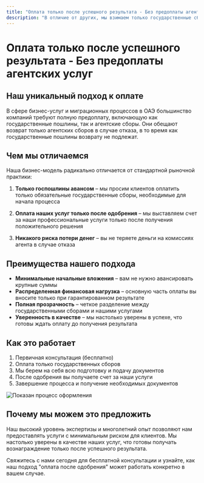 ```yaml
---
title: "Оплата только после успешного результата - Без предоплаты агентских услуг"
description: "В отличие от других, мы взимаем только государственные сборы заранее, а оплату наших услуг - после одобрения. Никакого риска, полная прозрачность и гарантированный результат."
---
```


# Оплата только после успешного результата - Без предоплаты агентских услуг

## Наш уникальный подход к оплате

В сфере бизнес-услуг и миграционных процессов в ОАЭ большинство компаний требуют полную предоплату, включающую как государственные пошлины, так и агентские сборы. Они обещают возврат только агентских сборов в случае отказа, в то время как государственные пошлины возврату не подлежат.

## Чем мы отличаемся

Наша бизнес-модель радикально отличается от стандартной рыночной практики:

1. **Только госпошлины авансом** – мы просим клиентов оплатить только обязательные государственные сборы, необходимые для начала процесса
2. **Оплата наших услуг только после одобрения** – мы выставляем счет за наши профессиональные услуги только после получения положительного решения

3. **Никакого риска потери денег** – вы не теряете деньги на комиссиях агента в случае отказа

## Преимущества нашего подхода

- **Минимальные начальные вложения** – вам не нужно авансировать крупные суммы
- **Распределенная финансовая нагрузка** – основную часть оплаты вы вносите только при гарантированном результате
- **Полная прозрачность** – четкое разделение между государственными сборами и нашими услугами
- **Уверенность в качестве** – мы настолько уверены в успехе, что готовы ждать оплату до получения результата

## Как это работает

1. Первичная консультация (бесплатно)
2. Оплата только государственных сборов
3. Мы берем на себя всю подготовку и подачу документов
4. После одобрения вы получаете счет за наши услуги
5. Завершение процесса и получение необходимых документов

![Показан процесс оформления](/img/post-payment-process.svg)

## Почему мы можем это предложить

Наш высокий уровень экспертизы и многолетний опыт позволяют нам предоставлять услуги с минимальным риском для клиентов. Мы настолько уверены в качестве наших услуг, что готовы получать вознаграждение только после успешного результата.

Свяжитесь с нами сегодня для бесплатной консультации и узнайте, как наш подход "оплата после одобрения" может работать конкретно в вашем случае.
